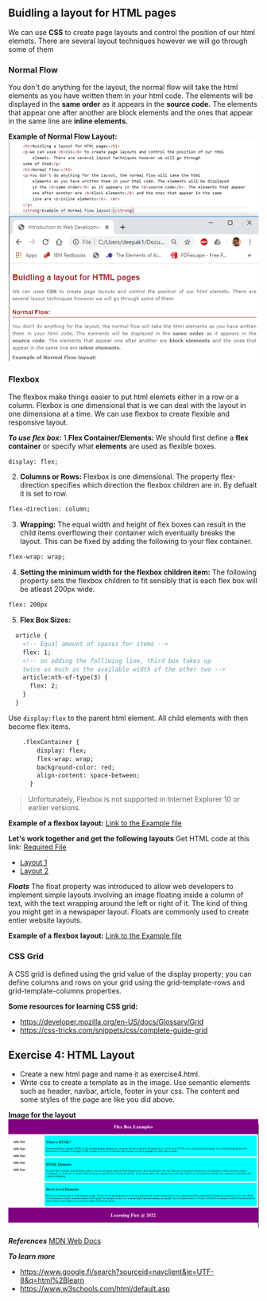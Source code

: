 ## Buidling a layout for HTML pages

We can use **CSS** to create page layouts and control the position of our html elemets. There are several layout techniques however we will go through some of them

### Normal Flow

You don't do anything for the layout, the normal flow will take the html elements as you have written them in your html code. The elements will be displayed in the **same order** as it appears in the **source code.** The elements that appear one after another are block elements and the ones that appear in the same line are **inline elements.**

**Example of Normal Flow Layout:**
![Normal Layour](assets/images/nlayout.png)

### Flexbox

The flexbox make things easier to put html elemets either in a row or a column. Flexbox is one dimensional that is we can deal with the layout in one dimensiona at a time. We can use flexbox to create flexible and responsive layout.

***To use flex box:***
1.**Flex Container/Elements:** We should first define a **flex container** or specify what **elements** are used as flexible boxes.

```html
display: flex;
```

2. **Columns or Rows:** Flexbox is one dimensional. The property flex-direction specifies which direction the flexbox children are in. By defualt it is set to row.

```html
flex-direction: column;
```

3. **Wrapping:** The equal width and height of flex boxes can result in the child items overflowing their container wich eventually breaks the layout. This can be fixed by adding the following to your flex container.

```html
flex-wrap: wrap;
```

4. **Setting the minimum width for the flexbox children item:**  The following property sets the flexbox children to fit sensibly that is each flex box will be atleast 200px wide.

```html
flex: 200px
```
5. **Flex Box Sizes:**

```html
  article {
    <!-- Equal amount of spaces for items -->
    flex: 1;
    <!-- on adding the folliwing line, third box takes up
    twice as much as the available width of the other two -->
    article:nth-of-type(3) {
      flex: 2;
    }
  }
```

Use ```display:flex``` to the parent html element. All child elements with then become flex items.
```html
    .flexContainer {
        display: flex;
        flex-wrap: wrap;
        background-color: red;
        align-content: space-between;
      }
```
> Unfortunately, Flexbox is not supported in Internet Explorer 10 or earlier versions.

**Example of a flexbox layout:** [Link to the Example file](https://dipaish.github.io/www2020/flexbox.html)

**Let's work together and get the following layouts**
Get HTML code at this link: [Required File](https://dipaish.github.io/www2020/flex_box_in_class22.html)

- [Layout 1](https://dipaish.github.io/www2020/images/Lay1.PNG)
- [Layout 2](https://dipaish.github.io/www2020/images/layout2.PNG)

***Floats***
The float property was introduced to allow web developers to implement simple layouts involving an image floating inside a column of text, with the text wrapping around the left or right of it. The kind of thing you might get in a newspaper layout. Floats are commonly used to create entier website layouts.

**Example of a flexbox layout:** [Link to the Example file ](https://dipaish.github.io/www2020/floatexample.html)

### CSS Grid
A CSS grid is defined using the grid value of the display property; you can define columns and rows on your grid using the grid-template-rows and grid-template-columns properties.

**Some resources for learning CSS grid:**
- https://developer.mozilla.org/en-US/docs/Glossary/Grid
- https://css-tricks.com/snippets/css/complete-guide-grid

## Exercise 4: HTML Layout

- Create a new html page and name it as exercise4.html.
- Write css to create a template as in the image. Use semantic elements such as header, navbar, article, footer in your css. The content and some styles of the page are like you did above.

**Image for the layout**
![Exercise 4: HTML Layout](assets/images/task4.png)

***References***
[MDN Web Docs](https://developer.mozilla.org/en-US/docs/Learn/HTML/Introduction_to_HTML)

***To learn more***
- https://www.google.fi/search?sourceid=navclient&ie=UTF-8&q=html%2Blearn
- https://www.w3schools.com/html/default.asp